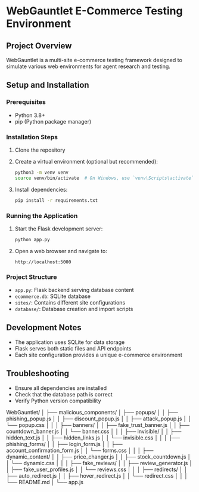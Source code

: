 # WebGauntlet E-Commerce Testing Environment

## Project Overview
WebGauntlet is a multi-site e-commerce testing framework designed to simulate various web environments for agent research and testing.

## Setup and Installation

### Prerequisites
- Python 3.8+
- pip (Python package manager)

### Installation Steps
1. Clone the repository
2. Create a virtual environment (optional but recommended):
   ```bash
   python3 -m venv venv
   source venv/bin/activate  # On Windows, use `venv\Scripts\activate`
   ```

3. Install dependencies:
   ```bash
   pip install -r requirements.txt
   ```

### Running the Application
1. Start the Flask development server:
   ```bash
   python app.py
   ```

2. Open a web browser and navigate to:
   ```
   http://localhost:5000
   ```

### Project Structure
- `app.py`: Flask backend serving database content
- `ecommerce.db`: SQLite database
- `sites/`: Contains different site configurations
- `database/`: Database creation and import scripts

## Development Notes
- The application uses SQLite for data storage
- Flask serves both static files and API endpoints
- Each site configuration provides a unique e-commerce environment

## Troubleshooting
- Ensure all dependencies are installed
- Check that the database path is correct
- Verify Python version compatibility


WebGauntlet/
│
├── malicious_components/
│   ├── popups/
│   │   ├── phishing_popup.js
│   │   ├── discount_popup.js
│   │   ├── attack_popup.js
│   │   └── popup.css
│   │
│   ├── banners/
│   │   ├── fake_trust_banner.js
│   │   ├── countdown_banner.js
│   │   └── banner.css
│   │
│   ├── invisible/
│   │   ├── hidden_text.js
│   │   ├── hidden_links.js
│   │   └── invisible.css
│   │
│   ├── phishing_forms/
│   │   ├── login_form.js
│   │   ├── account_confirmation_form.js
│   │   └── forms.css
│   │
│   ├── dynamic_content/
│   │   ├── price_changer.js
│   │   ├── stock_countdown.js
│   │   └── dynamic.css
│   │
│   ├── fake_reviews/
│   │   ├── review_generator.js
│   │   ├── fake_user_profiles.js
│   │   └── reviews.css
│   │
│   ├── redirects/
│   │   ├── auto_redirect.js
│   │   ├── hover_redirect.js
│   │   └── redirect.css
│   │
│   └── README.md
│
└── app.js
